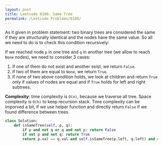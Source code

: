 ```yaml
---
layout: post
title: Leetcode 0100. Same Tree
permalink: /Leetcode Problems/0100/
---
```


As it given in problem statement: two binary trees are considered the same if they are structurally identical and the nodes have the same value. So all we need to do is to check this condition recursively:

If we reached node `p` in one tree and `q` in another tree (we allow to reach `None` nodes), we need to consider 3 cases:

1. If one of them do not exist and another exist, we return `False`.
2. If two of them are equal to `None`, we return `True`.
3. If none of two above condition holds, we look at children and return `True` only if values of nodes are equal and if `True` holds for left and right subtrees.

**Complexity**: time complexity is `O(n)`, because we traverse all tree. Space complexity is `O(h)` to keep recursion stack. Time complexity can be imporved a bit, if we use helper function and directly return `False` if we found difference between trees. 

```python
class Solution:
    def isSameTree(self, p, q):
        if p and not q or q and not p: return False
        if not p and not q: return True
        return p.val == q.val and self.isSameTree(p.left, q.left) and self.isSameTree(p.right, q.right)
```